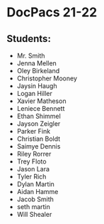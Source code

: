 # DocPacs 21-22

## Students:
- Mr. Smith
- Jenna Mellen
- Oley Birkeland
- Christopher Mooney
- Jaysin Haugh
- Logan Hiller
- Xavier Matheson
- Leniece Bennett
- Ethan Shimmel
- Jayson Zeigler
- Parker Fink
- Christian Boldt
- Saimye Dennis
- Riley Rorrer
- Trey Floto
- Jason Lara
- Tyler Rich
- Dylan Martin
- Aidan Hamme
- Jacob Smith
- seth martin
- Will Shealer

